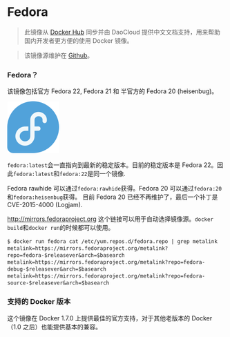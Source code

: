 # Fedora

> 此镜像从 [Docker Hub](https://registry.hub.docker.com/_/fedora/) 同步并由 DaoCloud 提供中文文档支持，用来帮助国内开发者更方便的使用 Docker 镜像。

> 该镜像源维护在 [Github](https://github.com/docker-library/official-images/blob/master/library/fedora)。

### Fedora？

该镜像包括官方 Fedora 22, Fedora 21 和 半官方的 Fedora 20 (heisenbug)。

![image](https://raw.githubusercontent.com/docker-library/docs/master/fedora/logo.png)

`fedora:latest`会一直指向到最新的稳定版本。目前的稳定版本是 Fedora 22。因此`fedora:latest`和`fedora:22`是同一个镜像.

Fedora rawhide 可以通过`fedora:rawhide`获得。Fedora 20 可以通过`fedora:20`和`fedora:heisenbug`获得。 目前 Fedora 20 已经不再维护了，最后一个补丁是 CVE-2015-4000 (Logjam).

http://mirrors.fedoraproject.org 这个链接可以用于自动选择镜像源。`docker build`和`docker run`的时候都可以使用。

```
$ docker run fedora cat /etc/yum.repos.d/fedora.repo | grep metalink
metalink=https://mirrors.fedoraproject.org/metalink?repo=fedora-$releasever&arch=$basearch
metalink=https://mirrors.fedoraproject.org/metalink?repo=fedora-debug-$releasever&arch=$basearch
metalink=https://mirrors.fedoraproject.org/metalink?repo=fedora-source-$releasever&arch=$basearch
```

### 支持的 Docker 版本

这个镜像在 Docker 1.7.0 上提供最佳的官方支持，对于其他老版本的 Docker（1.0 之后）也能提供基本的兼容。
